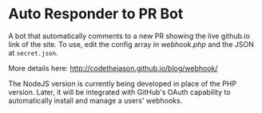 # Auto Responder to PR Bot
A bot that automatically comments to a new PR showing the live github.io link of the site. To use, edit the config array in *webhook.php* and the JSON at `secret.json`.  

More details here: http://codethejason.github.io/blog/webhook/  

The NodeJS version is currently being developed in place of the PHP version. Later, it will be integrated with GitHub's OAuth capability to automatically install and manage a users' webhooks.